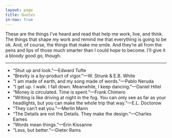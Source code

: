 ```yaml
---
layout: page
title: Quotes
in-nav: true
---
```


These are the things I’ve heard and read that help me work, live, and think. The things that shape my work and remind me that everything is going to be ok. And, of course, the things that make me smile. And they’re all from the pens and lips of those much smarter than I could hope to become. I’ll give it a bloody good go, though.

* * *

- “Shut up and look.”—<span class="caps">Edward Tufte</span>
- “Brevity is a by-product of vigor.”—<span class="caps">W. Strunk & E.B. White</span>
- “I am made of earth, and my song made of words.”—<span class="caps">Pablo Neruda</span>
- “I get up. I walk. I fall down. Meanwhile, I keep dancing.”—<span class="caps">Daniel Hillel</span>
- “Money is circulated. Time is spent.”—<span class="caps">Frank Chimero</span>
- “Writing is like driving at night in the fog. You can only see as far as your headlights, but you can make the whole trip that way.”—<span class="caps">E.L. Doctorow</span>
- “They can’t eat you.”—<span class="caps">Merlin Mann</span>
- “The Details are not the Details. They make the design.”—<span class="caps">Charles Eames</span>
- “Words mean things.”—<span class="caps">Erin Kissanne</span>
- “Less, but better.”—<span class="caps">Dieter Rams</span>
